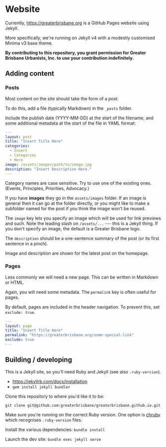 # Website

Currently, <https://greaterbrisbane.org> is a GitHub Pages website using Jekyll. 

More specifically, we're running on Jekyll v4 with a modestly customised Minima v3 base theme. 

**By contributing to this repository, you grant permission for Greater Brisbane Urbanists, Inc. to use your contribution indefinitely.**

## Adding content

### Posts

Most content on the site should take the form of a *post*.

To do this, add a file (typically Markdown) in the `_posts` folder. 

Include the publish date (YYYY-MM-DD) at the start of the filename, and some additional metadata at the start of the file in YAML format:

```yaml
---
layout: post
title: "Insert Title Here"
categories:
  - Insert
  - Categories
  - Here
image: /assets/images/path/to/image.jpg
description: "Insert Description Here."
---

```

Category names are case sensitive. Try to use one of the existing ones. 
(Events, Principles, Priorities, Advocacy.)

If you have **images** they go in the `assets/images` folder. If an image is general then it can go at the folder directly, or you might like to make a subfolder named for the post if you think the image won't be reused.

The `image` key lets you specify an image which will be used for link previews and such. Note the leading slash on `/assets/...` --- this is a Jekyll thing. 
If you don't specify an image, the default is a Greater Brisbane logo. 

The `description` should be a one-sentence summary of the post (or its first sentence in a pinch).

Image and description are shown for the latest post on the homepage. 

### Pages

Less commonly we will need a new page. This can be written in Markdown or HTML. 

Again, you will need some metadata. The `permalink` key is often useful for pages.

By default, pages are included in the header navigation. To prevent this, set `exclude: true`.

```yaml
---
layout: page
title: "Insert Title Here"
permalink: "https://greaterbrisbane.org/some-special-link"
exclude: true
---

```

## Building / developing 

This is a Jekyll site, so you'll need Ruby and Jekyll (see also `.ruby-version`). 

- <https://jekyllrb.com/docs/installation>
- `gem install jekyll bundler`

Clone this repository to where you'd like it to be: 

`git clone git@github.com:greaterbrisbane/greaterbrisbane.github.io.git`

Make sure you're running on the correct Ruby version. One option is [chruby](https://github.com/postmodern/chruby) which recognises `.ruby-version` files.

Install the various dependencies: `bundle install`

Launch the dev site: `bundle exec jekyll serve`
